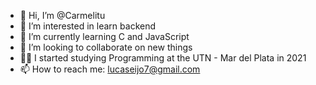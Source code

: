 - 👋 Hi, I’m @Carmelitu
- 👀 I’m interested in learn backend
- 🌱 I’m currently learning C and JavaScript
- 💞️ I’m looking to collaborate on new things
- 👩‍🎓 I started studying Programming at the UTN - Mar del Plata in 2021
- 📫 How to reach me: lucaseijo7@gmail.com

<!---
Carmelitu/Carmelitu is a ✨ special ✨ repository because its `README.md` (this file) appears on your GitHub profile.
You can click the Preview link to take a look at your changes.
--->
